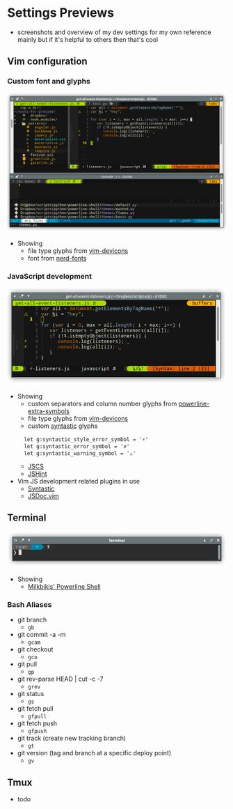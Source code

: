# Settings Previews

* screenshots and overview of my dev settings for my own reference mainly but if it's helpful to others then that's cool

## Vim configuration

### Custom font and glyphs

![img](previews/custom-glyphs.png)

* Showing
  * file type glyphs from [vim-devicons][vim-devicons]
  * font from [nerd-fonts][nerd-fonts]

### JavaScript development

![img](previews/vim-js-development-1.png)

* Showing
  * custom separators and column number glyphs from [powerline-extra-symbols][powerline-extra-symbols]
  * file type glyphs from [vim-devicons][vim-devicons]
  * custom [syntastic][syntastic] glyphs
  ```vim
    let g:syntastic_style_error_symbol = '⚡'
    let g:syntastic_error_symbol = '✗'
    let g:syntastic_warning_symbol = '⚠'
  ```
  * [JSCS][jscs]
  * [JSHint][jshint]
* Vim JS development related plugins in use
  * [Syntastic][syntastic]
  * [JSDoc.vim][vim-jsdoc]

## Terminal

![img](previews/bash-terminal-1.png)

* Showing
  * [Milkbikis' Powerline Shell][powerline-shell]

### Bash Aliases

* git branch
  * `gb`
* git commit -a -m
  * `gcam`
* git checkout
  * `gco`
* git pull
  * `gp`
* git rev-parse HEAD | cut -c -7
  * `grev`
* git status
  * `gs`
* git fetch pull
  * `gfpull`
* git fetch push
  * `gfpush`
* git track (create new tracking branch)
  * `gt`
* git version (tag and branch at a specific deploy point)
  * `gv`

## Tmux

* todo

[vim-devicons]:https://github.com/ryanoasis/vim-devicons
[powerline-extra-symbols]:https://github.com/ryanoasis/powerline-extra-symbols
[syntastic]:https://github.com/scrooloose/syntastic
[jscs]:https://github.com/jscs-dev/node-jscs
[jshint]:https://github.com/jshint/jshint
[vim-jsdoc]:https://github.com/heavenshell/vim-jsdoc
[powerline-shell]:https://github.com/milkbikis/powerline-shell
[nerd-fonts]:https://github.com/ryanoasis/nerd-fonts
